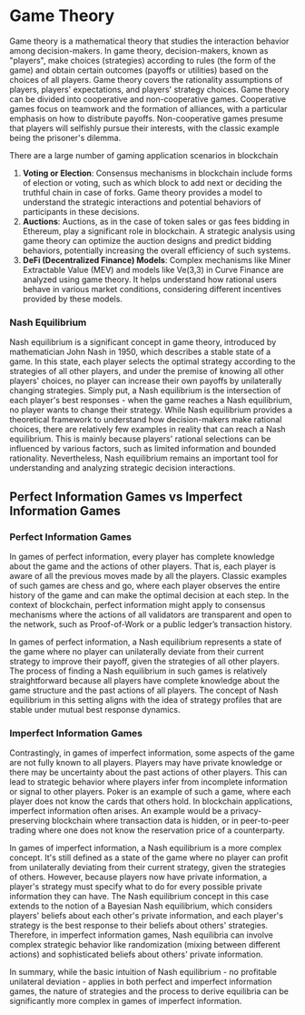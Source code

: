 # Game Theory
Game theory is a mathematical theory that studies the interaction behavior among decision-makers. In game theory, decision-makers, known as "players", make choices (strategies) according to rules (the form of the game) and obtain certain outcomes (payoffs or utilities) based on the choices of all players. Game theory covers the rationality assumptions of players, players' expectations, and players' strategy choices.
Game theory can be divided into cooperative and non-cooperative games. Cooperative games focus on teamwork and the formation of alliances, with a particular emphasis on how to distribute payoffs. Non-cooperative games presume that players will selfishly pursue their interests, with the classic example being the prisoner's dilemma.

There are a large number of gaming application scenarios in blockchain
1. **Voting or Election**: Consensus mechanisms in blockchain include forms of election or voting, such as which block to add next or deciding the truthful chain in case of forks. Game theory provides a model to understand the strategic interactions and potential behaviors of participants in these decisions.
2. **Auctions**: Auctions, as in the case of token sales or gas fees bidding in Ethereum, play a significant role in blockchain. A strategic analysis using game theory can optimize the auction designs and predict bidding behaviors, potentially increasing the overall efficiency of such systems.
3. **DeFi (Decentralized Finance) Models**: Complex mechanisms like Miner Extractable Value (MEV) and models like Ve(3,3) in Curve Finance are analyzed using game theory. It helps understand how rational users behave in various market conditions, considering different incentives provided by these models.
### Nash Equilibrium
Nash equilibrium is a significant concept in game theory, introduced by mathematician John Nash in 1950, which describes a stable state of a game. In this state, each player selects the optimal strategy according to the strategies of all other players, and under the premise of knowing all other players' choices, no player can increase their own payoffs by unilaterally changing strategies. Simply put, a Nash equilibrium is the intersection of each player's best responses - when the game reaches a Nash equilibrium, no player wants to change their strategy.
While Nash equilibrium provides a theoretical framework to understand how decision-makers make rational choices, there are relatively few examples in reality that can reach a Nash equilibrium. This is mainly because players' rational selections can be influenced by various factors, such as limited information and bounded rationality. Nevertheless, Nash equilibrium remains an important tool for understanding and analyzing strategic decision interactions.


## Perfect Information Games vs Imperfect Information Games
### Perfect Information Games
In games of perfect information, every player has complete knowledge about the game and the actions of other players. That is, each player is aware of all the previous moves made by all the players. Classic examples of such games are chess and go, where each player observes the entire history of the game and can make the optimal decision at each step.
In the context of blockchain, perfect information might apply to consensus mechanisms where the actions of all validators are transparent and open to the network, such as Proof-of-Work or a public ledger’s transaction history.

In games of perfect information, a Nash equilibrium represents a state of the game where no player can unilaterally deviate from their current strategy to improve their payoff, given the strategies of all other players. The process of finding a Nash equilibrium in such games is relatively straightforward because all players have complete knowledge about the game structure and the past actions of all players. The concept of Nash equilibrium in this setting aligns with the idea of strategy profiles that are stable under mutual best response dynamics.

### Imperfect Information Games
Contrastingly, in games of imperfect information, some aspects of the game are not fully known to all players. Players may have private knowledge or there may be uncertainty about the past actions of other players. This can lead to strategic behavior where players infer from incomplete information or signal to other players. Poker is an example of such a game, where each player does not know the cards that others hold.
In blockchain applications, imperfect information often arises. An example would be a privacy-preserving blockchain where transaction data is hidden, or in peer-to-peer trading where one does not know the reservation price of a counterparty.

In games of imperfect information, a Nash equilibrium is a more complex concept. It's still defined as a state of the game where no player can profit from unilaterally deviating from their current strategy, given the strategies of others. However, because players now have private information, a player's strategy must specify what to do for every possible private information they can have.
The Nash equilibrium concept in this case extends to the notion of a Bayesian Nash equilibrium, which considers players' beliefs about each other's private information, and each player's strategy is the best response to their beliefs about others' strategies. Therefore, in imperfect information games, Nash equilibria can involve complex strategic behavior like randomization (mixing between different actions) and sophisticated beliefs about others' private information.

In summary, while the basic intuition of Nash equilibrium - no profitable unilateral deviation - applies in both perfect and imperfect information games, the nature of strategies and the process to derive equilibria can be significantly more complex in games of imperfect information.
